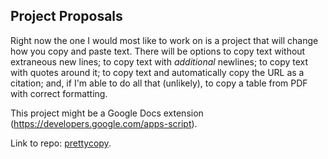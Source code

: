 ## Project Proposals

Right now the one I would most like to work on is a project that will change how you copy and paste text. There will be options to copy text without extraneous new lines; to copy text with *additional* newlines; to copy text with quotes around it; to copy text and automatically copy the URL as a citation; and, if I'm able to do all that (unlikely), to copy a table from PDF with correct formatting. 

This project might be a Google Docs extension (https://developers.google.com/apps-script).

Link to repo: [prettycopy](https://github.com/hippothebrave/prettycopy).